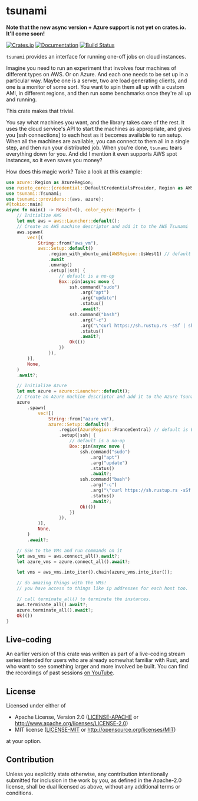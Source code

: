 # tsunami

**Note that the new async version + Azure support is not yet on crates.io. It'll come soon!**

[![Crates.io](https://img.shields.io/crates/v/tsunami.svg)](https://crates.io/crates/tsunami)
[![Documentation](https://docs.rs/tsunami/badge.svg)](https://docs.rs/tsunami/)
[![Build Status](https://dev.azure.com/jonhoo/jonhoo/_apis/build/status/tsunami?branchName=master)](https://dev.azure.com/jonhoo/jonhoo/_build/latest?definitionId=25&branchName=master)

`tsunami` provides an interface for running one-off jobs on cloud instances.

Imagine you need to run an experiment that involves four machines of different types on AWS. Or
on Azure. And each one needs to be set up in a particular way. Maybe one is a server, two are
load generating clients, and one is a monitor of some sort. You want to spin them all up with a
custom AMI, in different regions, and then run some benchmarks once they're all up and running.

This crate makes that trivial.

You say what machines you want, and the library takes care of the rest. It uses the cloud
service's API to start the machines as appropriate, and gives you [ssh connections] to each
host as it becomes available to run setup. When all the machines are available, you can connect
to them all in a single step, and then run your distributed job. When you're done, `tsunami`
tears everything down for you. And did I mention it even supports AWS spot instances, so it
even saves you money?

How does this magic work? Take a look at this example:

```rust
use azure::Region as AzureRegion;
use rusoto_core::{credential::DefaultCredentialsProvider, Region as AWSRegion};
use tsunami::Tsunami;
use tsunami::providers::{aws, azure};
#[tokio::main]
async fn main() -> Result<(), color_eyre::Report> {
    // Initialize AWS
    let mut aws = aws::Launcher::default();
    // Create an AWS machine descriptor and add it to the AWS Tsunami
    aws.spawn(
        vec![(
            String::from("aws_vm"),
            aws::Setup::default()
                .region_with_ubuntu_ami(AWSRegion::UsWest1) // default is UsEast1
                .await
                .unwrap()
                .setup(|ssh| {
                    // default is a no-op
                    Box::pin(async move {
                        ssh.command("sudo")
                            .arg("apt")
                            .arg("update")
                            .status()
                            .await?;
                        ssh.command("bash")
                            .arg("-c")
                            .arg("\"curl https://sh.rustup.rs -sSf | sh -- -y\"")
                            .status()
                            .await?;
                        Ok(())
                    })
                }),
        )],
        None,
    )
    .await?;

    // Initialize Azure
    let mut azure = azure::Launcher::default();
    // Create an Azure machine descriptor and add it to the Azure Tsunami
    azure
        .spawn(
            vec![(
                String::from("azure_vm"),
                azure::Setup::default()
                    .region(AzureRegion::FranceCentral) // default is EastUs
                    .setup(|ssh| {
                        // default is a no-op
                        Box::pin(async move {
                            ssh.command("sudo")
                                .arg("apt")
                                .arg("update")
                                .status()
                                .await?;
                            ssh.command("bash")
                                .arg("-c")
                                .arg("\"curl https://sh.rustup.rs -sSf | sh -- -y\"")
                                .status()
                                .await?;
                            Ok(())
                        })
                    }),
            )],
            None,
        )
        .await?;

    // SSH to the VMs and run commands on it
    let aws_vms = aws.connect_all().await?;
    let azure_vms = azure.connect_all().await?;

    let vms = aws_vms.into_iter().chain(azure_vms.into_iter());

    // do amazing things with the VMs!
    // you have access to things like ip addresses for each host too.

    // call terminate_all() to terminate the instances.
    aws.terminate_all().await?;
    azure.terminate_all().await?;
    Ok(())
}
```

## Live-coding

An earlier version of this crate was written as part of a live-coding stream series intended
for users who are already somewhat familiar with Rust, and who want to see something larger and
more involved be built. You can find the recordings of past sessions [on
YouTube](https://www.youtube.com/playlist?list=PLqbS7AVVErFgY2faCIYjJZv_RluGkTlKt).

## License

Licensed under either of

 * Apache License, Version 2.0
   ([LICENSE-APACHE](LICENSE-APACHE) or http://www.apache.org/licenses/LICENSE-2.0)
 * MIT license
   ([LICENSE-MIT](LICENSE-MIT) or http://opensource.org/licenses/MIT)

at your option.

## Contribution

Unless you explicitly state otherwise, any contribution intentionally submitted
for inclusion in the work by you, as defined in the Apache-2.0 license, shall be
dual licensed as above, without any additional terms or conditions.
